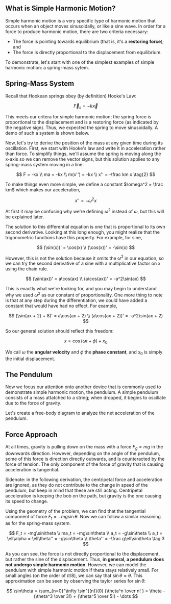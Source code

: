 <script>
	import Kb from '$lib/util/KatexBlock.svelte';
	import Kl from '$lib/util/KatexInline.svelte';
	import SpringMass from '$lib/content/physics/shm/spring-mass.svelte';
	import Pendulum from './pendulum.svelte';
	import PendulumFBD from './pendulum-fbd.svelte';
</script>

## What is Simple Harmonic Motion?

Simple harmonic motion is a very specific type of harmonic motion that occurs when an object moves sinusoidally, or like a sine wave. In order for a force to produce harmonic motion, there are two criteria necessary:

- The force is pointing towards equilibrium (that is, it's a **restoring force**); and
- The force is directly proportional to the displacement from equilibrium.

To demonstrate, let's start with one of the simplest examples of simple harmonic motion: a spring-mass sytem.

## Spring-Mass System

Recall that Hookean springs obey (by definition) Hooke's Law:

$$
\vec F_s = -k \vec x \tag{1}
$$

This meets our critera for simple harmonic motion; the spring force is proportional to the displacement and is a restoring force (as indicated by the negative sign). Thus, we expected the spring to move sinusoidally. A demo of such a system is shown below.

<SpringMass />

Now, let's try to derive the position of the mass at any given time during its oscillation. First, we start with Hooke's law and write it in acceleration rather than force. To simplify things, we'll assume the spring is moving along the x-axis so we can remove the vector signs, but this solution applies to any spring-mass system moving in a line.

$$
F = -kx \\
ma = -kx \\
m(x'') = -kx \\
x'' = -\frac km x \tag{2}
$$

To make things even more simple, we define a constant $\omega^2 = \frac km$ which makes our acceleration,

$$
x'' = -\omega^2 x
$$

At first it may be confusing why we're defining $\omega^2$ instead of $\omega$, but this will be explained later.

The solution to this differential equation is one that is proportional to its own second derivative. Looking at this long enough, you might realize that the trigonometric functions have this property. For example, for sine,

$$
(\sin(x))' = \cos(x) \\
(\cos(x))' = -\sin(x)
$$

However, this is not the solution because it omits the $\omega^2$ in our equation, so we can try the second derivative of a sine with a multiplicative factor on x using the chain rule.

$$
(\sin(ax))' = a\cos(ax) \\ (a\cos(ax))' = -a^2\sin(ax)
$$

This is exactly what we're looking for, and you may begin to understand why we used $\omega^2$ as our constant of proportionality. One more thing to note is that at any step during the differentiation, we could have added a constant that would have had no effect. For example,

$$
(\sin(ax + 2) + 8)' = a\cos(ax + 2) \\ (a\cos(ax + 2))' = -a^2\sin(ax + 2)
$$

So our general solution should reflect this freedom:

$$
x = \cos(\omega t + \phi) + x_0
$$

We call $\omega$ the **angular velocity** and $\phi$ the **phase constant**, and $x_0$ is simply the initial displacement.

## The Pendulum

Now we focus our attention onto another device that is commonly used to demonstrate simple harmonic motion, the pendulum. A simple pendulum consists of a mass attatched to a string; when dropped, it begins to oscillate due to the force of gravity.

<Pendulum />

Let's create a free-body diagram to analyze the net acceleration of the pendulum.

## Force Approach

<PendulumFBD />

At all times, gravity is pulling down on the mass with a force $F_g = mg$ in the downwards direction. However, depending on the angle of the pendulum, some of this force is direction directly outwards, and is counteracted by the force of tension. The only component of the force of gravity that is causing acceleration is tangential.

Sidenote: in the following derivation, the centripetal force and acceleration are ignored, as they do not contribute to the change in speed of the pendulum, but keep in mind that these are still acting. Centripetal acceleration is keeping the bob on the path, but gravity is the one causing its speed to change.

Using the geometry of the problem, we can find that the tangential component of force $F_t = -mg\sin\theta$. Now we can follow a similar reasoning as for the spring-mass system.

$$
F_t = -mg\sin\theta \\
ma_t = -mg\sin\theta \\
a_t = -g\sin\theta \\
a_t = \ell\alpha = \ell\theta'' = -g\sin\theta \\
\theta'' = -\frac g\ell\sin\theta \tag 3
$$

As you can see, the force is not directly proportional to the displacement, but rather the sine of the displacement. Thus, **in general, a pendulum does not undergo simple harmonic motion**. However, we can model the pendulum with simple harmonic motion if theta stays relatively small. For small angles (on the order of $\pi / 8$), we can say that $\sin \theta \approx \theta$. This approximation can be seen by observing the taylor series for $\sin \theta$:

$$
\sin\theta = \sum_{n=0}^\infty \sin^{(n)}(0) {\theta^n \over n! } = \theta - {\theta^3 \over 3!} + {\theta^5 \over 5!} - \dots
$$

<!-- TODO:
- make equations tolerable ✓
- mdx ✓
- pixi subframework
- cool subject backgrounds
-->
